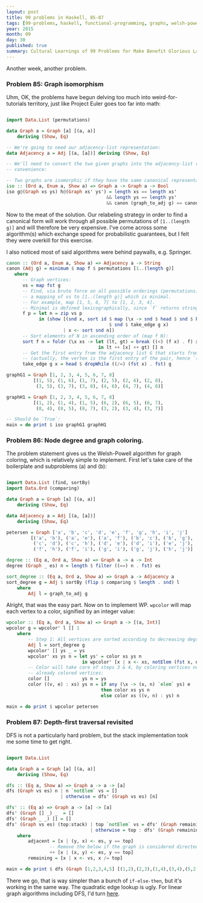 ```yaml
---
layout: post
title: 99 problems in Haskell, 85-87
tags: [99-problems, haskell, functional-programming, graphs, welsh-powell]
year: 2015
month: 09
day: 30
published: true
summary: Cultural Learnings of 99 Problems for Make Benefit Glorious Language of Haskell
---
```


Another week, another problem.

### Problem 85: Graph isomorphism

Uhm, OK, the problems have begun delving too much into weird-for-tutorials territory, just
like Project Euler goes too far into math:

```haskell

import Data.List (permutations)

data Graph a = Graph [a] [(a, a)]
    deriving (Show, Eq)

-- We're going to need our adjacency-list representation:
data Adjacency a = Adj [(a, [a])] deriving (Show, Eq)

-- We'll need to convert the two given graphs into the adjacency-list representation for
-- convenience:

-- Two graphs are isomorphic if they have the same canonical representation:
iso :: (Ord a, Enum a, Show a) => Graph a -> Graph a -> Bool
iso g@(Graph xs ys) h@(Graph xs' ys') = length xs == length xs'
                                     && length ys == length ys'
                                     && canon (graph_to_adj g) == canon (graph_to_adj h)
```

Now to the meat of the solution. Our relabeling strategy in order to find a canonical form
will work through all possible permutations of `[1..(length g)]` and will therefore be
very expensive. I've come across some algorithm(s) which exchange speed for probabilistic
guarantees, but I felt they were overkill for this exercise.

I also noticed most of said algorithms were behind paywalls, e.g. Springer.

```haskell
canon :: (Ord a, Enum a, Show a) => Adjacency a -> String
canon (Adj g) = minimum $ map f $ permutations [1..(length g)]
   where
      -- Graph vertices:
      vs = map fst g
      -- Find, via brute force on all possible orderings (permutations) of vs,
      -- a mapping of vs to [1..(length g)] which is minimal.
      -- For example, map [1, 5, 6, 7] to [1, 2, 3, 4].
      -- Minimal is defined lexicographically, since `f` returns strings:
      f p = let n = zip vs p
            in (show [(snd x, sort id $ map (\x -> snd $ head $ snd $ break ((==) x . fst) n)
                                      $ snd $ take_edge g x)
                     | x <- sort snd n])
      -- Sort elements of N in ascending order of (map f N):
      sort f n = foldr (\x xs -> let (lt, gt) = break ((<) (f x) . f) xs
                                  in lt ++ [x] ++ gt) [] n
      -- Get the first entry from the adjacency list G that starts from the given node X
      -- (actually, the vertex is the first entry of the pair, hence `(fst x)`):
      take_edge g x = head $ dropWhile ((/=) (fst x) . fst) g

graphG1 = Graph [1, 2, 3, 4, 5, 6, 7, 8]
          [(1, 5), (1, 6), (1, 7), (2, 5), (2, 6), (2, 8),
           (3, 5), (3, 7), (3, 8), (4, 6), (4, 7), (4, 8)]

graphH1 = Graph [1, 2, 3, 4, 5, 6, 7, 8]
          [(1, 2), (1, 4), (1, 5), (6, 2), (6, 5), (6, 7),
           (8, 4), (8, 5), (8, 7), (3, 2), (3, 4), (3, 7)]

-- Should be `True`:
main = do print $ iso graphG1 graphH1
```

### Problem 86: Node degree and graph coloring.

The problem statement gives us the Welsh-Powell algorithm for graph coloring, which is
relatively simple to implement. First let's take care of the boilerplate and subproblems
(a) and (b):

```haskell

import Data.List (find, sortBy)
import Data.Ord (comparing)

data Graph a = Graph [a] [(a, a)]
    deriving (Show, Eq)

data Adjacency a = Adj [(a, [a])]
    deriving (Show, Eq)

petersen = Graph ['a', 'b', 'c', 'd', 'e', 'f', 'g', 'h', 'i', 'j']
         [('a', 'b'), ('a', 'e'), ('a', 'f'), ('b', 'c'), ('b', 'g'),
          ('c', 'd'), ('c', 'h'), ('d', 'e'), ('d', 'i'), ('e', 'j'),
          ('f', 'h'), ('f', 'i'), ('g', 'i'), ('g', 'j'), ('h', 'j')]

degree :: (Eq a, Ord a, Show a) => Graph a -> a -> Int
degree (Graph _ es) n = length $ filter ((==) n . fst) es

sort_degree :: (Eq a, Ord a, Show a) => Graph a -> Adjacency a
sort_degree g = Adj $ sortBy (flip $ comparing $ length . snd) l
    where
        Adj l = graph_to_adj g
```

Alright, that was the easy part. Now on to implement WP. `wpcolor` will map each vertex to
a color, signified by an integer value:

```haskell
wpcolor :: (Eq a, Ord a, Show a) => Graph a -> [(a, Int)]
wpcolor g = wpcolor' l [] 1
    where
        -- Step 1: All vertices are sorted according to decreasing degree
        Adj l = sort_degree g
        wpcolor' [] ys _ = ys
        wpcolor' xs ys n = let ys' = color xs ys n
                            in wpcolor' [x | x <- xs, notElem (fst x, n) ys'] ys' (n+1)
        -- Color will take care of steps 3 & 4, by coloring vertices not connected to
        -- already colored vertices:
        color []            ys n = ys
        color ((v, e) : xs) ys n = if any (\x -> (x, n) `elem` ys) e
                                   then color xs ys n
                                   else color xs ((v, n) : ys) n

main = do print $ wpcolor petersen
```

### Problem 87: Depth-first traversal revisited

DFS is not a particularly hard problem, but the stack implementation took me some time to
get right.

```haskell

import Data.List

data Graph a = Graph [a] [(a, a)]
    deriving (Show, Eq)

dfs :: (Eq a, Show a) => Graph a -> a -> [a]
dfs (Graph vs es) n | n `notElem` vs = []
                    | otherwise = dfs' (Graph vs es) [n]

dfs' :: (Eq a) => Graph a -> [a] -> [a]
dfs' (Graph [] _) _  = []
dfs' (Graph _ _) [] = []
dfs' (Graph vs es) (top:stack) | top `notElem` vs = dfs' (Graph remaining es) stack
                               | otherwise = top : dfs' (Graph remaining es) (adjacent ++ stack)
    where
        adjacent = [x | (y, x) <- es, y == top]
                -- Remove the below if the graph is considered directed:
                ++ [x | (x, y) <- es, y == top]
        remaining = [x | x <- vs, x /= top]

main = do print $ dfs (Graph [1,2,3,4,5] [(1,2),(2,3),(1,4),(3,4),(5,2),(5,4)]) 1
```

There we go, that is way simpler than a bunch of `if-else-then`, but it's working in the
same way. The quadratic edge lookup is ugly. For linear graph algorithms including DFS,
I'd turn
[here](http://www.researchgate.net/publication/2295532_Lazy_Depth-First_Search_and_Linear_Graph_Algorithms_in_Haskell).
